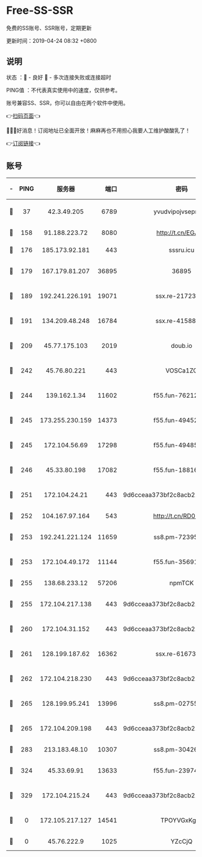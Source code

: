 # Free-SS-SSR

免费的SS账号、SSR账号，定期更新

更新时间：2019-04-24 08:32 +0800

## 说明

状态     ：🙂 - 良好 🙁 - 多次连接失败或连接超时

PING值   ：不代表真实使用中的速度，仅供参考。

账号兼容SS、SSR，你可以自由在两个软件中使用。

👉[扫码页面](https://liesauer.github.io/Free-SS-SSR/)👈

🎉🎉🎉好消息！订阅地址已全面开放！麻麻再也不用担心我要人工维护酸酸乳了！

👉[订阅链接](https://www.liesauer.net/yogurt/subscribe?ACCESS_TOKEN=DAYxR3mMaZAsaqUb)👈

## 账号

|-|PING|服务器|端口|密码|加密方式|区域|
|:----:|:----:|:-----:|-----:|:----:|:----:|:----:|
|🙂|37|42.3.49.205|6789|yvudvipojvseprugib|aes-256-cfb|HK|
|🙂|158|91.188.223.72|8080|http://t.cn/EGJIyrl|rc4-md5|RU|
|🙂|176|185.173.92.181|443|sssru.icu|rc4-md5|RU|
|🙂|179|167.179.81.207|36895|36895|aes-256-cfb|JP|
|🙂|189|192.241.226.191|19071|ssx.re-21723221|aes-256-cfb|US|
|🙂|191|134.209.48.248|16784|ssx.re-41588208|aes-256-cfb|US|
|🙂|209|45.77.175.103|2019|doub.io|aes-128-ctr|SG|
|🙂|242|45.76.80.221|443|VOSCa1ZG|aes-256-cfb|DE|
|🙂|244|139.162.1.34|11602|f55.fun-76212017|aes-256-cfb|SG|
|🙂|245|173.255.230.159|14373|f55.fun-49452956|aes-256-cfb|US|
|🙂|245|172.104.56.69|17298|f55.fun-49485165|aes-256-cfb|SG|
|🙂|246|45.33.80.198|17082|f55.fun-18816425|aes-256-cfb|US|
|🙂|251|172.104.24.21|443|9d6cceaa373bf2c8acb22e60b6a58be6|aes-256-cfb|US|
|🙂|252|104.167.97.164|543|http://t.cn/RD0D7sx|rc4-md5|CA|
|🙂|253|192.241.221.124|11659|ss8.pm-72395015|aes-256-cfb|US|
|🙂|253|172.104.49.172|11144|f55.fun-35691279|aes-256-cfb|SG|
|🙂|255|138.68.233.12|57206|npmTCK|rc4-md5|US|
|🙂|255|172.104.217.138|443|9d6cceaa373bf2c8acb22e60b6a58be6|aes-256-cfb|US|
|🙂|260|172.104.31.152|443|9d6cceaa373bf2c8acb22e60b6a58be6|aes-256-cfb|US|
|🙂|261|128.199.187.62|16362|ssx.re-61673637|aes-256-cfb|SG|
|🙂|262|172.104.218.230|443|9d6cceaa373bf2c8acb22e60b6a58be6|aes-256-cfb|US|
|🙂|265|128.199.95.241|13996|ss8.pm-02755269|aes-256-cfb|SG|
|🙂|265|172.104.209.198|443|9d6cceaa373bf2c8acb22e60b6a58be6|aes-256-cfb|US|
|🙂|283|213.183.48.10|10307|ss8.pm-30426193|rc4-md5|RU|
|🙂|324|45.33.69.91|13633|f55.fun-23974174|aes-256-cfb|US|
|🙂|329|172.104.215.24|443|9d6cceaa373bf2c8acb22e60b6a58be6|aes-256-cfb|US|
|🙁|0|172.105.217.127|14541|TPOYVGxKglpi|aes-256-cfb|JP|
|🙁|0|45.76.222.9|1025|YZcCjQ|rc4-md5|JP|

